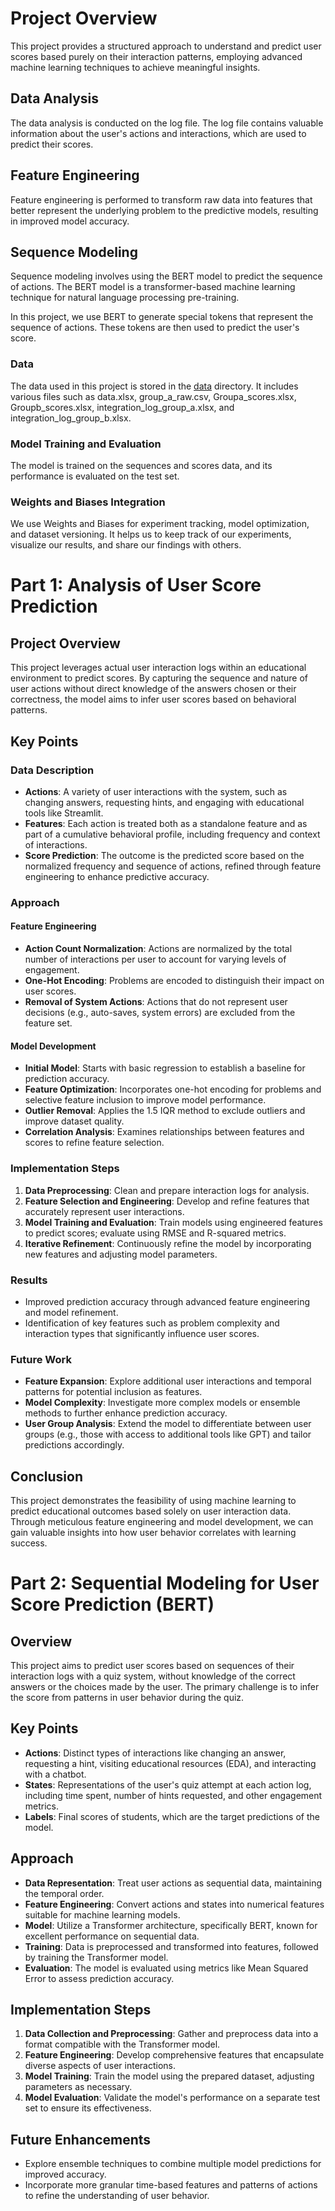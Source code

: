 # Project Overview
This project provides a structured approach to understand and predict user scores based purely on their interaction patterns, employing advanced machine learning techniques to achieve meaningful insights.

## Data Analysis
The data analysis is conducted on the log file. The log file contains valuable information about the user's actions and interactions, which are used to predict their scores.



## Feature Engineering
Feature engineering is performed to transform raw data into features that better represent the underlying problem to the predictive models, resulting in improved model accuracy.

## Sequence Modeling
Sequence modeling involves using the BERT model to predict the sequence of actions. The BERT model is a transformer-based machine learning technique for natural language processing pre-training. 

In this project, we use BERT to generate special tokens that represent the sequence of actions. These tokens are then used to predict the user's score.

### Data
The data used in this project is stored in the [data](data/) directory. It includes various files such as data.xlsx, group_a_raw.csv, Groupa_scores.xlsx, Groupb_scores.xlsx, integration_log_group_a.xlsx, and integration_log_group_b.xlsx.
### Model Training and Evaluation
The model is trained on the sequences and scores data, and its performance is evaluated on the test set.

### Weights and Biases Integration
We use Weights and Biases for experiment tracking, model optimization, and dataset versioning. It helps us to keep track of our experiments, visualize our results, and share our findings with others.

# Part 1: Analysis of User Score Prediction

## Project Overview
This project leverages actual user interaction logs within an educational environment to predict scores. By capturing the sequence and nature of user actions without direct knowledge of the answers chosen or their correctness, the model aims to infer user scores based on behavioral patterns.

## Key Points

### Data Description
- **Actions**: A variety of user interactions with the system, such as changing answers, requesting hints, and engaging with educational tools like Streamlit.
- **Features**: Each action is treated both as a standalone feature and as part of a cumulative behavioral profile, including frequency and context of interactions.
- **Score Prediction**: The outcome is the predicted score based on the normalized frequency and sequence of actions, refined through feature engineering to enhance predictive accuracy.

### Approach

#### Feature Engineering
- **Action Count Normalization**: Actions are normalized by the total number of interactions per user to account for varying levels of engagement.
- **One-Hot Encoding**: Problems are encoded to distinguish their impact on user scores.
- **Removal of System Actions**: Actions that do not represent user decisions (e.g., auto-saves, system errors) are excluded from the feature set.

#### Model Development
- **Initial Model**: Starts with basic regression to establish a baseline for prediction accuracy.
- **Feature Optimization**: Incorporates one-hot encoding for problems and selective feature inclusion to improve model performance.
- **Outlier Removal**: Applies the 1.5 IQR method to exclude outliers and improve dataset quality.
- **Correlation Analysis**: Examines relationships between features and scores to refine feature selection.

### Implementation Steps
1. **Data Preprocessing**: Clean and prepare interaction logs for analysis.
2. **Feature Selection and Engineering**: Develop and refine features that accurately represent user interactions.
3. **Model Training and Evaluation**: Train models using engineered features to predict scores; evaluate using RMSE and R-squared metrics.
4. **Iterative Refinement**: Continuously refine the model by incorporating new features and adjusting model parameters.

### Results
- Improved prediction accuracy through advanced feature engineering and model refinement.
- Identification of key features such as problem complexity and interaction types that significantly influence user scores.

### Future Work
- **Feature Expansion**: Explore additional user interactions and temporal patterns for potential inclusion as features.
- **Model Complexity**: Investigate more complex models or ensemble methods to further enhance prediction accuracy.
- **User Group Analysis**: Extend the model to differentiate between user groups (e.g., those with access to additional tools like GPT) and tailor predictions accordingly.

## Conclusion
This project demonstrates the feasibility of using machine learning to predict educational outcomes based solely on user interaction data. Through meticulous feature engineering and model development, we can gain valuable insights into how user behavior correlates with learning success.


# Part 2: Sequential Modeling for User Score Prediction (BERT)

## Overview
This project aims to predict user scores based on sequences of their interaction logs with a quiz system, without knowledge of the correct answers or the choices made by the user. The primary challenge is to infer the score from patterns in user behavior during the quiz.

## Key Points
- **Actions**: Distinct types of interactions like changing an answer, requesting a hint, visiting educational resources (EDA), and interacting with a chatbot.
- **States**: Representations of the user's quiz attempt at each action log, including time spent, number of hints requested, and other engagement metrics.
- **Labels**: Final scores of students, which are the target predictions of the model.

## Approach
- **Data Representation**: Treat user actions as sequential data, maintaining the temporal order.
- **Feature Engineering**: Convert actions and states into numerical features suitable for machine learning models.
- **Model**: Utilize a Transformer architecture, specifically BERT, known for excellent performance on sequential data.
- **Training**: Data is preprocessed and transformed into features, followed by training the Transformer model.
- **Evaluation**: The model is evaluated using metrics like Mean Squared Error to assess prediction accuracy.

## Implementation Steps
1. **Data Collection and Preprocessing**: Gather and preprocess data into a format compatible with the Transformer model.
2. **Feature Engineering**: Develop comprehensive features that encapsulate diverse aspects of user interactions.
3. **Model Training**: Train the model using the prepared dataset, adjusting parameters as necessary.
4. **Model Evaluation**: Validate the model's performance on a separate test set to ensure its effectiveness.

## Future Enhancements
- Explore ensemble techniques to combine multiple model predictions for improved accuracy.
- Incorporate more granular time-based features and patterns of actions to refine the understanding of user behavior.


